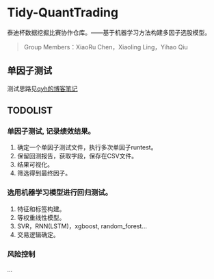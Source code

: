 # Tidy-QuantTrading
泰迪杯数据挖掘比赛协作仓库。——基于机器学习方法构建多因子选股模型。
> Group Members：XiaoRu Chen，Xiaoling Ling，Yihao Qiu

## 单因子测试

测试思路见[qyh的博客笔记](https://joshuaqyh.github.io/2019/04/13/%E9%87%8F%E5%8C%96%E4%BA%A4%E6%98%93-%E5%A4%9A%E5%9B%A0%E5%AD%90%E6%A8%A1%E5%9E%8B%E4%B9%8B%E5%8D%95%E5%9B%A0%E5%AD%90%E6%B5%8B%E8%AF%95%E6%80%BB%E7%BB%93/)


## TODOLIST
### 单因子测试, 记录绩效结果。
1. 确定一个单因子测试文件，执行多次单因子runtest。
2. 保留回测报告，获取字段，保存在CSV文件。
3. 结果可视化。
4. 筛选得到最终因子。
### 选用机器学习模型进行回归测试。
1. 特征和标签构建。
2. 等权重线性模型。
3. SVR，RNN(LSTM)，xgboost, random_forest...
4. 交易逻辑确定。
### 风险控制
...
